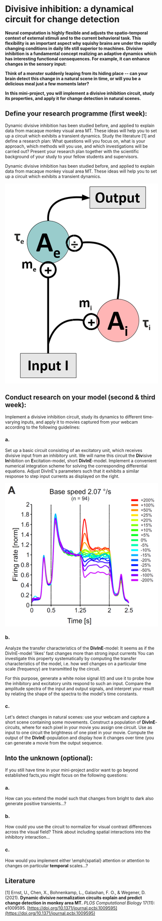 # Divisive inhibition: a dynamical circuit for change detection 

**Neural computation is highly flexible and adjusts the spatio-temporal context of external stimuli and to the current behavioral task. This flexibility is an important aspect why squishy brains are under the rapidly changing conditions in daily life still superior to machines. Divisive inhibition is a fundamental concept realizing an adaptive dynamics which has interesting functional consequences. For example, it can enhance changes in the sensory input:**

**Think of a monster suddenly leaping from its hiding place -- can your brain detect this change in a natural scene in time, or will you be a delicious meal just a few moments later?**

**In this mini-project, you will implement a divisive inhibition circuit, study its properties, and apply it for change detection in natural scenes.**

## Define your research programme (first week):

Dynamic divisive inhibition has been studied before, and applied to explain data from macaque monkey visual area MT. These ideas will help you to set up a circuit which exhibits a transient dynamics. Study the literature [1] and define a research plan: What questions will you focus on, what is your approach, which methods will you use, and which investigations will be carried out? Present your research plan together with the scientific background of your study to your fellow students and supervisors.

Dynamic divisive inhibition has been studied before, and applied to explain data from macaque monkey visual area MT. These ideas will help you to set up a circuit which exhibits a transient dynamics.

![fig_divine_model.png](fig_divine_model.png)

## Conduct research on your model (second \& third week):

Implement a divisive inhibition circuit, study its dynamics to different time-varying inputs, and apply it to movies captured from your webcam according to the following guidelines:

### a.
Set up a basic circuit consisting of an excitatory unit, which receives divisive input from an inhibitory unit. We will name this circuit the **Div**isive **In**hibition on **E**xcitation-model, short **DivInE**-model. Implement a convenient numerical integration scheme for solving the corresponding differential equations. Adjust DivInE's parameters such that it exhibits a similar response to step input currents as displayed on the right.

![fig_divine_data.png](fig_divine_data.png)

### b.
Analyze the transfer characteristics of the **DivInE**-model: It seems as if the DivInE-model 'likes' fast changes more than strong input currents You can investigate this property systematically by computing the transfer characteristics of the model, i.e. how well changes on a particular time scale (frequency) are transmitted by the circuit.

For this purpose, generate a white noise signal $I(t)$ and use it to probe how the inhibitory and excitatory units respond to such an input. Compare the amplitude spectra of the input and output signals, and interpret your result by relating the shape of the spectra to the model's time constants.

### c.
Let's detect changes in natural scenes: use your webcam and capture a short scene containing some movements. Construct a population of **DivInE**-circuits, where for each pixel in your movie you assign one circuit. Use as input to one circuit the brightness of one pixel in your movie. Compute the output of the **DivInE**-population and display how it changes over time (you can generate a movie from the output sequence.


## Into the unknown (optional):
If you still have time in your mini-project and/or want to go beyond established facts,you might focus on the following questions: 

### a.
How can you extend the model such that changes from bright to dark also generate positive transients...?

### b.
How could you use the circuit to normalize for visual contrast differences across the visual field? 	Think about including spatial interactions into the inhibitory interaction...

### c.
How would you implement either \emph{spatial} attention or attention to changes on particular **temporal** scales...?

## Literature

[1] Ernst, U., Chen, X., Bohnenkamp, L., Galashan, F. O., \& Wegener, D. (2021). **Dynamic divisive normalization circuits explain and predict change detection in monkey area MT.** *PLOS Computational Biology* 17(11): e1009595. [https://doi.org/10.1371/journal.pcbi.1009595](https://doi.org/10.1371/journal.pcbi.1009595)
